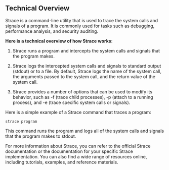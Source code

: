 ## Technical Overview

Strace is a command-line utility that is used to trace the system calls and signals of a program. It is commonly used for tasks such as debugging, performance analysis, and security auditing.

**Here is a technical overview of how Strace works**:

1. Strace runs a program and intercepts the system calls and signals that the program makes.

1. Strace logs the intercepted system calls and signals to standard output (stdout) or to a file. By default, Strace logs the name of the system call, the arguments passed to the system call, and the return value of the system call.

1. Strace provides a number of options that can be used to modify its behavior, such as -f (trace child processes), -p (attach to a running process), and -e (trace specific system calls or signals).

Here is a simple example of a Strace command that traces a program:

```
strace program
```

This command runs the program and logs all of the system calls and signals that the program makes to stdout.

For more information about Strace, you can refer to the official Strace documentation or the documentation for your specific Strace implementation. You can also find a wide range of resources online, including tutorials, examples, and reference materials.


